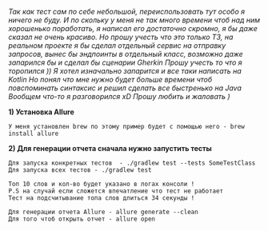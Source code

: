 _Так как тест сам по себе небольшой, переиспользовать тут особо я ничего не буду.
И по скольку у меня не так много времени чтоб над ним хорошенько поработать,
я написал его достаточно скромно, я бы даже сказал не очень красиво.
Но прошу учесть что это только ТЗ, на реальном проекте я бы сделал отдельный сервис на отправку запросов, 
вынес бы эндпоинты в отдельный класс, возможно даже запарился бы и сделал бы сценарии Gherkin
Прошу учесть то что я торопился )) Я хотел изначально запарится и все таки написать на Kotlin
Но понял что мне нужно будет больше времени чтоб повспоминать синтаксис и решил сделать все быстренько на Java
Вообщем что-то я разговорился xD Прошу любить и жаловать )_

**1) Установка Allure**

    У меня установлен brew по этому пример будет с помощью него - brew install allure

**2) Для генерации отчета сначала нужно запустить тесты**

    Для запуска конкретных тестов  - ./gradlew test --tests SomeTestClass
    Для запуска всех тестов - ./gradlew test

    Топ 10 слов и кол-во будет указано в логах консоли !
    P.S на случай если сложется впечатление что тест не работает
    Тест на подсчитывание топа слов длиться 34 секунды !

    Для генерации отчета Allure - allure generate --clean
    Для того чтоб открыть отчет - allure open
